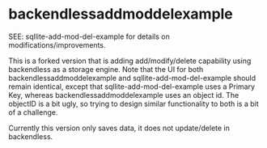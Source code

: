 # backendlessaddmoddelexample

SEE: sqllite-add-mod-del-example for details on modifications/improvements.

This is a forked version that is adding add/modify/delete capability using backendless as a storage engine.
Note that the UI for both backendlessaddmoddelexample and sqllite-add-mod-del-example should remain identical, except
that sqllite-add-mod-del-example uses a Primary Key, whereas backendlessaddmoddelexample uses an object id. The objectID
is a bit ugly, so trying to design similar functionality to both is a bit of a challenge.

Currently this version only saves data, it does not update/delete in backendless.


